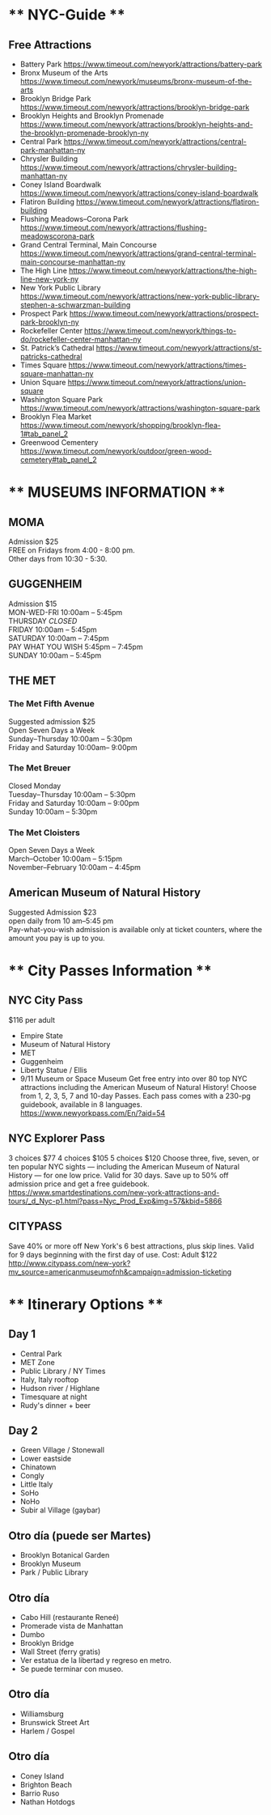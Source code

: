 # ** NYC-Guide **

## Free Attractions
- Battery Park https://www.timeout.com/newyork/attractions/battery-park
- Bronx Museum of the Arts https://www.timeout.com/newyork/museums/bronx-museum-of-the-arts
- Brooklyn Bridge Park https://www.timeout.com/newyork/attractions/brooklyn-bridge-park
- Brooklyn Heights and Brooklyn Promenade https://www.timeout.com/newyork/attractions/brooklyn-heights-and-the-brooklyn-promenade-brooklyn-ny
- Central Park https://www.timeout.com/newyork/attractions/central-park-manhattan-ny
- Chrysler Building https://www.timeout.com/newyork/attractions/chrysler-building-manhattan-ny
- Coney Island Boardwalk https://www.timeout.com/newyork/attractions/coney-island-boardwalk
- Flatiron Building https://www.timeout.com/newyork/attractions/flatiron-building
- Flushing Meadows–Corona Park https://www.timeout.com/newyork/attractions/flushing-meadowscorona-park
- Grand Central Terminal, Main Concourse https://www.timeout.com/newyork/attractions/grand-central-terminal-main-concourse-manhattan-ny
- The High Line https://www.timeout.com/newyork/attractions/the-high-line-new-york-ny
- New York Public Library https://www.timeout.com/newyork/attractions/new-york-public-library-stephen-a-schwarzman-building
- Prospect Park https://www.timeout.com/newyork/attractions/prospect-park-brooklyn-ny
- Rockefeller Center https://www.timeout.com/newyork/things-to-do/rockefeller-center-manhattan-ny
- St. Patrick’s Cathedral https://www.timeout.com/newyork/attractions/st-patricks-cathedral
- Times Square https://www.timeout.com/newyork/attractions/times-square-manhattan-ny
- Union Square https://www.timeout.com/newyork/attractions/union-square
- Washington Square Park https://www.timeout.com/newyork/attractions/washington-square-park
- Brooklyn Flea Market https://www.timeout.com/newyork/shopping/brooklyn-flea-1#tab_panel_2
- Greenwood Cementery https://www.timeout.com/newyork/outdoor/green-wood-cemetery#tab_panel_2

# ** MUSEUMS INFORMATION **

## MOMA
Admission $25 <br>
FREE on Fridays from 4:00 - 8:00 pm. <br>
Other days from 10:30 - 5:30.<br>

## GUGGENHEIM
Admission $15 <br>
MON-WED-FRI 10:00am – 5:45pm <br>
THURSDAY *CLOSED* <br>
FRIDAY 10:00am – 5:45pm <br>
SATURDAY 10:00am – 7:45pm <br>
PAY WHAT YOU WISH 5:45pm – 7:45pm <br>
SUNDAY 10:00am – 5:45pm <br>

## THE MET
### The Met Fifth Avenue
Suggested admission $25 <br>
Open Seven Days a Week <br>
Sunday–Thursday 10:00am – 5:30pm <br>
Friday and Saturday 10:00am– 9:00pm <br>
### The Met Breuer
Closed Monday <br>
Tuesday–Thursday 10:00am – 5:30pm <br>
Friday and Saturday 10:00am – 9:00pm <br>
Sunday 10:00am – 5:30pm <br>
### The Met Cloisters
Open Seven Days a Week <br>
March–October 10:00am – 5:15pm <br>
November–February 10:00am – 4:45pm <br>

## American Museum of Natural History
Suggested Admission $23 <br>
open daily from 10 am–5:45 pm <br>
Pay-what-you-wish admission is available only at ticket counters, where the amount you pay is up to you. 

# ** City Passes Information **

## NYC City Pass
$116 per adult
- Empire State 
- Museum of Natural History
- MET
- Guggenheim
- Liberty Statue / Ellis 
- 9/11 Museum or Space Museum
Get free entry into over 80 top NYC attractions including the American Museum of Natural History! 
Choose from 1, 2, 3, 5, 7 and 10-day Passes. Each pass comes with a 230-pg guidebook, available in 8 languages.
https://www.newyorkpass.com/En/?aid=54

## NYC Explorer Pass
3 choices $77
4 choices $105
5 choices $120
Choose three, five, seven, or ten popular NYC sights — including the American Museum of Natural History — for one low price. 
Valid for 30 days. Save up to 50% off admission price and get a free guidebook.
https://www.smartdestinations.com/new-york-attractions-and-tours/_d_Nyc-p1.html?pass=Nyc_Prod_Exp&img=57&kbid=5866

## CITYPASS
Save 40% or more off New York's 6 best attractions, plus skip lines. 
Valid for 9 days beginning with the first day of use.
Cost: Adult $122
http://www.citypass.com/new-york?mv_source=americanmuseumofnh&campaign=admission-ticketing


# ** Itinerary Options **

## Day 1
- Central Park
- MET Zone
- Public Library / NY Times
- Italy, Italy rooftop
- Hudson river / Highlane
- Timesquare at night
- Rudy's dinner + beer

## Day 2
- Green Village / Stonewall
- Lower eastside
- Chinatown
- Congly 
- Little Italy
- SoHo
- NoHo
- Subir al Village (gaybar)

## Otro día (puede ser Martes)
- Brooklyn Botanical Garden
- Brooklyn Museum
- Park / Public Library

## Otro día 
- Cabo Hill (restaurante Reneé)
- Promerade vista de Manhattan
- Dumbo
- Brooklyn Bridge
- Wall Street (ferry gratis) 
- Ver estatua de la libertad y regreso en metro. 
- Se puede terminar con museo. 

## Otro día 
- Williamsburg 
- Brunswick Street Art
- Harlem / Gospel

## Otro día
- Coney Island
- Brighton Beach
- Barrio Ruso
- Nathan Hotdogs

